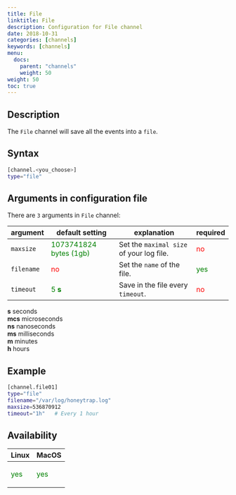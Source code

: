 ```yaml
---
title: File
linktitle: File
description: Configuration for File channel
date: 2018-10-31
categories: [channels]
keywords: [channels]
menu:
  docs:
    parent: "channels"
    weight: 50
weight: 50
toc: true
---
```


## Description

The `File` channel will save all the events into a `file`.

## Syntax

```bash
[channel.<you_choose>]
type="file"
```

## Arguments in configuration file

There are `3` arguments in `File` channel:

 argument  | default setting | explanation | required
  ---  | --- | --- | ---
`maxsize` |  <span style="color:green">1073741824 bytes (1gb)</span> | Set the `maximal size` of your log file. | <span style="color:red">no</span>
`filename` | <span style="color:red">no</span> | Set the `name` of the file. | <span style="color:green">yes</span>
`timeout` | <span style="color:green">5 **s**</span> | Save in the file every `timeout`. | <span style="color:red">no</span>

**s** seconds  
**mcs** microseconds  
**ns** nanoseconds  
**ms** milliseconds  
**m** minutes  
**h** hours  



## Example

```bash
[channel.file01]
type="file"
filename="/var/log/honeytrap.log"
maxsize=536870912
timeout="1h"   # Every 1 hour
```

## Availability

 Linux   | MacOS
  ---  | ---
  <p style="color:green">yes</p>  | <p style="color:green">yes</p>
